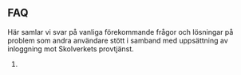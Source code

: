 ## FAQ

Här samlar vi svar på vanliga förekommande frågor och lösningar på problem som andra användare stött i samband med uppsättning av inloggning mot Skolverkets provtjänst.

1.
